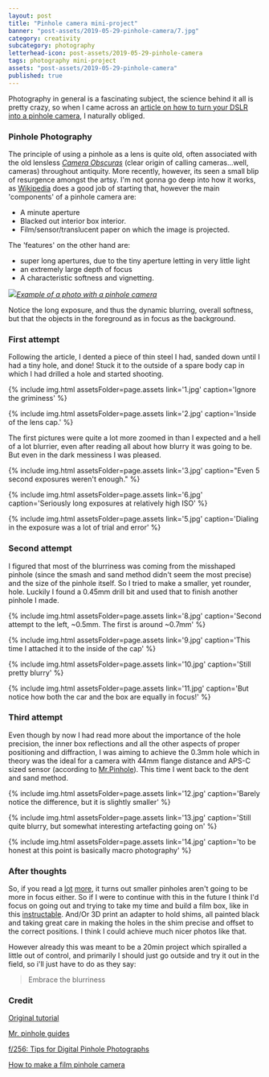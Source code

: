 ```yaml
---
layout: post
title: "Pinhole camera mini-project"
banner: "post-assets/2019-05-29-pinhole-camera/7.jpg"
category: creativity
subcategory: photography
letterhead-icon: post-assets/2019-05-29-pinhole-camera
tags: photography mini-project
assets: "post-assets/2019-05-29-pinhole-camera"
published: true
---
```


Photography in general is a fascinating subject, the science behind it all is pretty crazy, so when I came across an [article on how to turn your DSLR into a pinhole camera](http://neiloseman.com/making-a-pinhole-attachment-for-an-slr/), I naturally obliged.

### Pinhole Photography

The principle of using a pinhole as a lens is quite old, often associated with the old lensless [_Camera Obscuras_](https://en.wikipedia.org/wiki/Camera_obscura) (clear origin of calling cameras...well, cameras) throughout antiquity. More recently, however, its seen a small blip of resurgence amongst the artsy. I'm not gonna go deep into how it works, as [Wikipedia](https://en.wikipedia.org/wiki/Pinhole_camera) does a good job of starting that, however the main 'components' of a pinhole camera are:
- A minute aperture
- Blacked out interior box interior.
- Film/sensor/translucent paper on which the image is projected.

The 'features' on the other hand are:
- super long apertures, due to the tiny aperture letting in very little light
- an extremely large depth of focus
- A characteristic softness and vignetting.

[![](https://axiswebmedia.blob.core.windows.net/www/usermedia/108409/Events/0/39vapuqqkkesewiy4tje3g_large.jpg)_Example of a photo with a pinhole camera_](https://axiswebmedia.blob.core.windows.net/www/usermedia/108409/Events/0/39vapuqqkkesewiy4tje3g_large.jpg)

Notice the long exposure, and thus the dynamic blurring, overall softness, but that the objects in the foreground as in focus as the background.

### First attempt

Following the article, I dented a piece of thin steel I had, sanded down until I had a tiny hole, and done! Stuck it to the outside of a spare body cap in which I had drilled a hole and started shooting.

{% include img.html assetsFolder=page.assets link='1.jpg' caption='Ignore the griminess' %}

{% include img.html assetsFolder=page.assets link='2.jpg' caption='Inside of the lens cap.' %}

The first pictures were quite a lot more zoomed in than I expected and a hell of a lot blurrier, even after reading all about how blurry it was going to be. But even in the dark messiness I was pleased.

{% include img.html assetsFolder=page.assets link='3.jpg' caption="Even 5 second exposures weren't enough." %}

{% include img.html assetsFolder=page.assets link='6.jpg' caption='Seriously long exposures at relatively high ISO' %}

{% include img.html assetsFolder=page.assets link='5.jpg' caption='Dialing in the exposure was a lot of trial and error' %}


### Second attempt
I figured that most of the blurriness was coming from the misshaped pinhole (since the smash and sand method didn't seem the most precise) and the size of the pinhole itself. So I tried to make a smaller, yet rounder, hole. Luckily I found a 0.45mm drill bit and used that to finish another pinhole I made.

{% include img.html assetsFolder=page.assets link='8.jpg' caption='Second attempt to the left, ~0.5mm. The first is around ~0.7mm' %}

{% include img.html assetsFolder=page.assets link='9.jpg' caption='This time I attached it to the inside of the cap' %}

{% include img.html assetsFolder=page.assets link='10.jpg' caption='Still pretty blurry' %}

{% include img.html assetsFolder=page.assets link='11.jpg' caption='But notice how both the car and the box are equally in focus!' %}


### Third attempt
Even though by now I had read more about the importance of the hole precision, the inner box reflections and all the other aspects of proper positioning and diffraction, I was aiming to achieve the 0.3mm hole which in theory was the ideal for a camera with 44mm flange distance and APS-C sized sensor (according to [Mr.Pinhole](http://mrpinhole.com/wiz.php)). This time I went back to the dent and sand method.

{% include img.html assetsFolder=page.assets link='12.jpg' caption='Barely notice the difference, but it is slightly smaller' %}

{% include img.html assetsFolder=page.assets link='13.jpg' caption='Still quite blurry, but somewhat interesting artefacting going on' %}

{% include img.html assetsFolder=page.assets link='14.jpg' caption='to be honest at this point is basically macro photography' %}



### After thoughts
So, if you read a [lot](https://en.wikipedia.org/wiki/Pinhole_camera#Selection_of_pinhole_size) [more](https://www.cambridgeincolour.com/tutorials/diffraction-photography.htm), it turns out smaller pinholes aren't going to be more in focus either. So if I were to continue with this in the future I think I'd focus on going out and trying to take my time and build a film box, like in this [instructable](https://www.instructables.com/id/Design-and-Build-your-own-Pinhole-Camera/). And/Or 3D print an adapter to hold shims, all painted black and taking great care in making the holes in the shim precise and offset to the correct positions. I think I could achieve much nicer photos like that.

However already this was meant to be a 20min project which spiralled a little out of control, and primarily I should just go outside and try it out in the field, so i'll just have to do as they say:

> Embrace the blurriness

### Credit
[Original tutorial](http://neiloseman.com/making-a-pinhole-attachment-for-an-slr/)

[Mr. pinhole guides](http://mrpinhole.com/wiz.php)


[f/256: Tips for Digital Pinhole Photographs](https://www.bhphotovideo.com/explora/photography/tips-and-solutions/f256-tips-for-digital-pinhole-photographs)

[How to make a film pinhole camera](https://www.instructables.com/id/Design-and-Build-your-own-Pinhole-Camera/)
